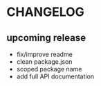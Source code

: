 # CHANGELOG

## upcoming release

- fix/improve readme
- clean package.json
- scoped package name
- add full API documentation
